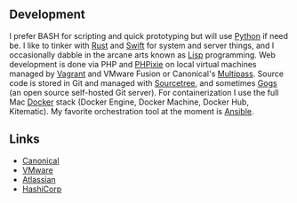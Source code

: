 ## Development

I prefer BASH for scripting and quick prototyping but will use [Python](http://www.python.org/) if need be. I like to tinker with [Rust](https://www.rust-lang.org/) and [Swift](https://swift.org/) for system and server things, and I occasionally dabble in the arcane arts known as [Lisp](http://www.newlisp.org/) programming. Web development is done via PHP and [PHPixie](https://phpixie.com/) on local virtual machines managed by [Vagrant](https://www.vagrantup.com) and VMware Fusion or Canonical's [Multipass](https://multipass.run/). Source code is stored in Git and managed with [Sourcetree](https://www.sourcetreeapp.com), and sometimes [Gogs](https://gogs.io/) (an open source self-hosted Git server). For containerization I use the full Mac [Docker](https://www.docker.com/products/docker#/mac) stack (Docker Engine, Docker Machine, Docker Hub, Kitematic). My favorite orchestration tool at the moment is [Ansible](https://www.ansible.com).

## Links

- [Canonical](https://canonical.com/)
- [VMware](https://www.vmware.com/)
- [Atlassian](https://www.atlassian.com/)
- [HashiCorp](https://www.hashicorp.com/)


